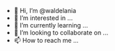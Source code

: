 - 👋 Hi, I’m @waldelania
- 👀 I’m interested in ...
- 🌱 I’m currently learning ...
- 💞️ I’m looking to collaborate on ...
- 📫 How to reach me ...

<!---
waldelania/waldelania is a ✨ special ✨ repository because its `README.md` (this file) appears on your GitHub profile.
You can click the Preview link to take a look at your changes.
--->
